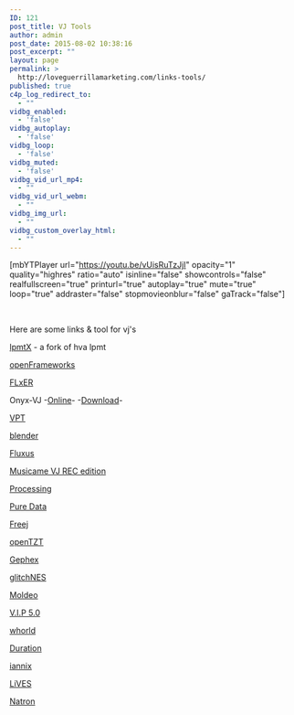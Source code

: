 ```yaml
---
ID: 121
post_title: VJ Tools
author: admin
post_date: 2015-08-02 10:38:16
post_excerpt: ""
layout: page
permalink: >
  http://loveguerrillamarketing.com/links-tools/
published: true
c4p_log_redirect_to:
  - ""
vidbg_enabled:
  - 'false'
vidbg_autoplay:
  - 'false'
vidbg_loop:
  - 'false'
vidbg_muted:
  - 'false'
vidbg_vid_url_mp4:
  - ""
vidbg_vid_url_webm:
  - ""
vidbg_img_url:
  - ""
vidbg_custom_overlay_html:
  - ""
---
```

[mbYTPlayer url="https://youtu.be/vUisRuTzJjI" opacity="1" quality="highres" ratio="auto" isinline="false" showcontrols="false" realfullscreen="true" printurl="true" autoplay="true" mute="true" loop="true" addraster="false" stopmovieonblur="false" gaTrack="false"]

&nbsp;

Here are some links &amp; tool for vj's

<a href="https://github.com/Giladx/lpmtX" target="_blank">lpmtX</a> - a fork of hva lpmt

<a href="http://www.openframeworks.cc/" target="_blank">openFrameworks</a>

<a href="https://flxer.net/software/downloads/" target="_blank">FLxER</a>

Onyx-VJ -<a href="https://www.videopong.net/onyx/" target="_blank">Online</a>- -<a href="https://github.com/Onyx-VJ" target="_blank">Download</a>-

<a href="https://hcgilje.wordpress.com/vpt/">VPT</a>

<a href="https://www.blender.org/" target="_blank">blender</a>

<a href="http://www.pawfal.org/fluxus/" target="_blank">Fluxus</a>

<a href="http://recmadrid.com/2012/vjplayer/" target="_blank">Musicame VJ REC edition</a>

<a href="https://processing.org/" target="_blank">Processing</a>

<a href="https://puredata.info/" target="_blank">Pure Data</a>

<a href="https://www.dyne.org/software/freej/" target="_blank">Freej</a>

<a href="http://opentzt.sourceforge.net/" target="_blank">openTZT</a>

<a href="http://www.gephex.org" target="_blank">Gephex</a>

<a href="http://no-carrier.com/index.php?/glitchnes/" target="_blank">glitchNES</a>

<a href="http://www.moldeo.org" target="_blank">Moldeo</a>

<a href="http://www.artificialeyes.tv/vip" target="_blank">V.I.P 5.0</a>

<a href="http://whorld.org/" target="_blank">whorld</a>

<a href="http://www.duration.cc/" target="_blank">Duration</a>

<a href="http://www.iannix.org/" target="_blank">iannix</a>

<a href="http://lives-video.com/" target="_blank">LiVES</a>

<a href="http://natron.inria.fr/">Natron</a>